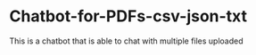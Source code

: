 # Chatbot-for-PDFs-csv-json-txt
This is a chatbot that is able to chat with multiple files uploaded 
